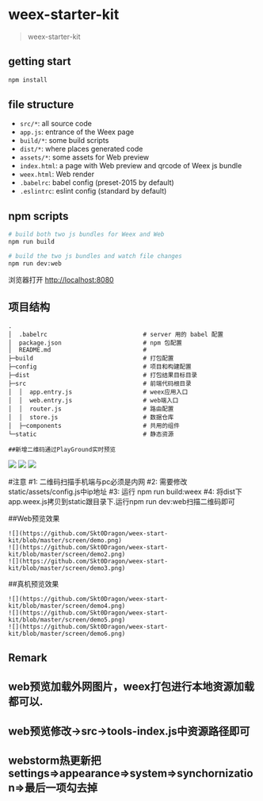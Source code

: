 # weex-starter-kit

> weex-starter-kit

## getting start

```bash
npm install
```

## file structure

* `src/*`: all source code
* `app.js`: entrance of the Weex page
* `build/*`: some build scripts
* `dist/*`: where places generated code
* `assets/*`: some assets for Web preview
* `index.html`: a page with Web preview and qrcode of Weex js bundle
* `weex.html`: Web render
* `.babelrc`: babel config (preset-2015 by default)
* `.eslintrc`: eslint config (standard by default)

## npm scripts

```bash
# build both two js bundles for Weex and Web
npm run build

# build the two js bundles and watch file changes
npm run dev:web

``` 
浏览器打开 [http://localhost:8080](http://localhost:8080)

## 项目结构

```
.
│  .babelrc                           # server 用的 babel 配置  
│  package.json                       # npm 包配置
│  README.md                          #  
├─build                               # 打包配置
├─config                              # 项目和构建配置 
├─dist                                # 打包结果目标目录
├─src                                 # 前端代码根目录
│  │  app.entry.js                    # weex应用入口
│  │  web.entry.js                    # web端入口
│  │  router.js                       # 路由配置
│  │  store.js                        # 数据仓库
│  ├─components                       # 共用的组件 
└─static                              # 静态资源

##新增二维码通过PlayGround实时预览
```
![](https://github.com/Skt0Dragon/weex-start-kit/blob/master/screen/demo7.png)
![](https://github.com/Skt0Dragon/weex-start-kit/blob/master/screen/demo8.png)
![](https://github.com/Skt0Dragon/weex-start-kit/blob/master/screen/demo9.png)

#注意
#1: 二维码扫描手机端与pc必须是内网
#2: 需要修改static/assets/config.js中ip地址
#3: 运行 npm run build:weex
#4: 将dist下app.weex.js拷贝到static跟目录下.运行npm run dev:web扫描二维码即可

##Web预览效果

```
![](https://github.com/Skt0Dragon/weex-start-kit/blob/master/screen/demo.png) 
![](https://github.com/Skt0Dragon/weex-start-kit/blob/master/screen/demo2.png) 
![](https://github.com/Skt0Dragon/weex-start-kit/blob/master/screen/demo3.png)

```
##真机预览效果

```
![](https://github.com/Skt0Dragon/weex-start-kit/blob/master/screen/demo4.png)
![](https://github.com/Skt0Dragon/weex-start-kit/blob/master/screen/demo5.png)
![](https://github.com/Skt0Dragon/weex-start-kit/blob/master/screen/demo6.png)

```
## Remark

## web预览加载外网图片，weex打包进行本地资源加载都可以.
## web预览修改->src->tools-index.js中资源路径即可
## webstorm热更新把settings=>appearance=>system=>synchornization=>最后一项勾去掉
